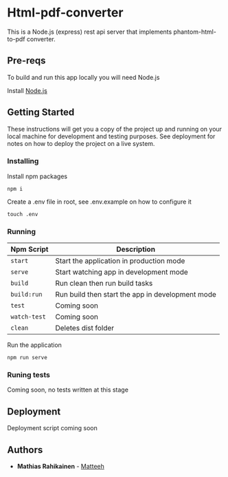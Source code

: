 # Html-pdf-converter

This is a Node.js (express) rest api server that implements phantom-html-to-pdf converter.

## Pre-reqs

To build and run this app locally you will need Node.js

Install [Node.js](https://nodejs.org/en/)

## Getting Started

These instructions will get you a copy of the project up and running on your local machine for development and testing purposes. See deployment for notes on how to deploy the project on a live system.

### Installing

Install npm packages

```
npm i
```

Create a .env file in root, see .env.example on how to configure it

```
touch .env
```

### Running

| Npm Script | Description |
| ------------------------- | ------------------------------------------------------------------------------------------------- |
| `start`                   | Start the application in production mode                                                          |
| `serve`                   | Start watching app in development mode                                                            |
| `build`                   | Run clean then run build tasks                                                                    |
| `build:run`               | Run build then start the app in development mode                                                  |
| `test`                    | Coming soon                                                                                       |
| `watch-test`              | Coming soon                                                                                       |
| `clean`                   | Deletes dist folder                                                                               |


Run the application

```
npm run serve
```

### Runing tests

Coming soon, no tests written at this stage

## Deployment

Deployment script coming soon

## Authors

* **Mathias Rahikainen** - [Matteeh](https://github.com/matteeh)